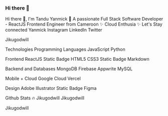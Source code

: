 ### Hi there 👋

<!--
**G-GraceCode/G-GraceCode** is a ✨ _special_ ✨ repository because its `README.md` (this file) appears on your GitHub profile.

Here are some ideas to get you started:

- 🔭 I’m currently working on ...
- 🌱 I’m currently learning ...
- 👯 I’m looking to collaborate on ...
- 🤔 I’m looking for help with ...
- 💬 Ask me about ...
- 📫 How to reach me: ...
- 😄 Pronouns: ...
- ⚡ Fun fact: ...
-->

Hi there 👋, I'm Tandu Yanmick 🙂
A passionate Full Stack Software Developer - ReactJS Frontend Engineer from Cameroon ✨ Cloud Enthusia ✨
Let's Stay connected Yanmick
Instagram LinkedIn Twitter

Jikugodwill

Technologies
Programming Languages
JavaScript Python 

Frontend
ReactJS Static Badge HTML5 CSS3 Static Badge Markdown

Backend and Databases
MongoDB Firebase Appwrite MySQL 

Mobile + Cloud
Google Cloud Vercel

Design
Adobe Illustrator Static Badge Figma

Github Stats 🔥
Jikugodwill Jikugodwill

Jikugodwill
